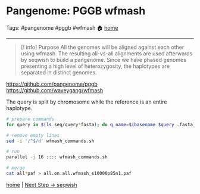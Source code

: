 # Pangenome: PGGB wfmash
Tags: #pangenome #pggb #wfmash
🏠 [home](README.md)
***
> [! info] Purpose
> All the genomes will be aligned against each other using wfmash. The resulting all-vs-all alignments are used afterwards by seqwish to build a pangenome. Since we have phased genomes presenting a high level of heterozygosity, the haplotypes are separated in distinct genomes.

https://github.com/pangenome/pggb
https://github.com/waveygang/wfmash

The query is split by chromosome while the reference is an entire haplotype.

```bash
# prepare commands
for query in $(ls seq/query*fasta); do q_name=$(basename $query .fasta); for ref in $(ls seq/ref*fasta); do r_name=$(basename $ref .fasta); if [ "$q_name" == "$r_name" ]; then echo ""; else echo "/usr/bin/time -v -o logs/${q_name}.on.${r_name}.wfmash_s10000p85n1.timelog wfmash -t 1 -p 85 -s 10000 -n 1 $ref $query > wfmash/${q_name}.on.${r_name}.wfmash_s10000p85n1.paf 2> logs/${q_name}.on.${r_name}.wfmash_s10000p85n1.err"; fi; done; done > wfmash_commands.sh

# remove empty lines
sed -i '/^$/d' wfmash_commands.sh

# run
parallel -j 16 :::: wfmash_commands.sh

# merge
cat all*paf > all.on.all.wfmash_s10000p85n1.paf
```

[home](README.md) | [Next Step -> seqwish](0.03_PGGB_seqwish.md)
